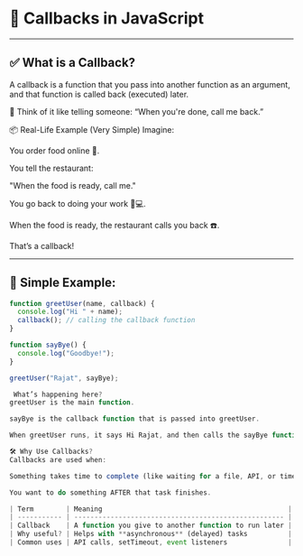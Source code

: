 # 🔄 Callbacks in JavaScript

---

## ✅ What is a Callback?

A callback is a function that you pass into another function as an argument, and that function is called back (executed) later.


🔁 Think of it like telling someone: “When you're done, call me back.”

📦 Real-Life Example (Very Simple)
Imagine:

You order food online 🍔.

You tell the restaurant:

"When the food is ready, call me."

You go back to doing your work 📱💻.

When the food is ready, the restaurant calls you back ☎️.

That’s a callback!


---

## 🧩 Simple Example:

```js
function greetUser(name, callback) {
  console.log("Hi " + name);
  callback(); // calling the callback function
}

function sayBye() {
  console.log("Goodbye!");
}

greetUser("Rajat", sayBye);

 What’s happening here?
greetUser is the main function.

sayBye is the callback function that is passed into greetUser.

When greetUser runs, it says Hi Rajat, and then calls the sayBye function (which is the callback).

🛠 Why Use Callbacks?
Callbacks are used when:

Something takes time to complete (like waiting for a file, API, or timer).

You want to do something AFTER that task finishes.

| Term        | Meaning                                              |
| ----------- | ---------------------------------------------------- |
| Callback    | A function you give to another function to run later |
| Why useful? | Helps with **asynchronous** (delayed) tasks          |
| Common uses | API calls, setTimeout, event listeners               |

